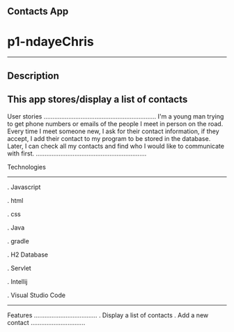 
Contacts App
------------------------------------------------------------------
# p1-ndayeChris
------------------------------------------------------------------

Description
------------------------------------------------------------------
This app stores/display a list of contacts
-------------------------------------------------------------------

User stories
................................................................
I'm a young man trying to get phone numbers or emails of the people I meet in person on the road. Every time I meet someone new, I ask for their contact information, if they accept, I add their contact to my program to be stored in the database. Later, I can check all my contacts and find who I would like to communicate with first.
...............................................................


Technologies
*************************************************************
. Javascript

. html

. css

. Java

. gradle

. H2 Database

. Servlet

. Intellij

. Visual Studio Code

***********************************************************


Features
....................................
. Display a list of contacts
. Add a new contact
...............................
